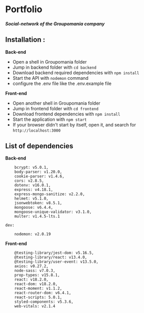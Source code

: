 # Portfolio

##### _Social-network of the Groupomania company_

## **Installation** :

**Back-end**

- Open a shell in Groupomania folder
- Jump in backend folder with `cd backend`
- Download backend required dependencies with `npm install`
- Start the API with `nodemon` command
- configure the .env file like the .env.example file

**Front-end**

- Open another shell in Groupomania folder
- Jump in frontend folder with `cd frontend`
- Download frontend dependencies with `npm install`
- Start the application with `npm start`
- If your browser didn't start by itself, open it, and search for `http://localhost:3000`

## List of dependencies

**Back-end**

```
    bcrypt: v5.0.1,
    body-parser: v1.20.0,
    cookie-parser: v1.4.6,
    cors: v2.8.5,
    dotenv: v16.0.1,
    express: v4.18.1,
    express-mongo-sanitize: v2.2.0,
    helmet: v5.1.0,
    jsonwebtoken: v8.5.1,
    mongoose: v6.4.4,
    mongoose-unique-validator: v3.1.0,
    multer: v1.4.5-lts.1

dev:

    nodemon: v2.0.19

```

**Front-end**

```
    @testing-library/jest-dom: v5.16.5,
    @testing-library/react: v13.4.0,
    @testing-library/user-event: v13.5.0,
    axios: v0.27.2,
    node-sass: v7.0.3,
    prop-types: v15.8.1,
    react: v18.2.0,
    react-dom: v18.2.0,
    react-moment: v1.1.2,
    react-router-dom: v6.4.1,
    react-scripts: 5.0.1,
    styled-components: v5.3.6,
    web-vitals: v2.1.4
```
